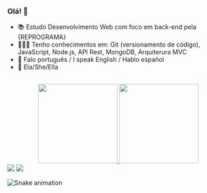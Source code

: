 ### Olá! 👋

- 📚 Estudo Desenvolvimento Web com foco em back-end pela {REPROGRAMA}
- 👩🏻‍💻 Tenho conhecimentos em: Git (versionamento de código), JavaScript, Node.js, API Rest, MongoDB, Arquiterura MVC
- 💬 Falo português / I speak English / Hablo español
- 👩 Ela/She/Ella

##

<div align="center">
  <a href="https://github.com/heloaaires">
  <img height="180em" src="https://github-readme-stats.vercel.app/api?username=heloaaires&show_icons=true&theme=dracula&include_all_commits=true&count_private=true"/>
  <img height="180em" src="https://github-readme-stats.vercel.app/api/top-langs/?username=heloaaires&layout=compact&langs_count=7&theme=dracula"/>
</div>
  
 <div> 
  <a href = "https://www.linkedin.com/in/heloá-aires-8140b2173/" target="_blank"><img src="https://img.shields.io/badge/-LinkedIn-%230077B5?style=for-the-badge&logo=linkedin&logoColor=white" target="_blank"></a>
  <a href = "mailto:heloa.andrade@gmail.com"><img src="https://img.shields.io/badge/Gmail-D14836?style=for-the-badge&logo=gmail&logoColor=white" target="_blank"></a>
 
  ![Snake animation](https://github.com/heloaaires/heloaaires/blob/output/github-contribution-grid-snake.svg)
 
</div>
